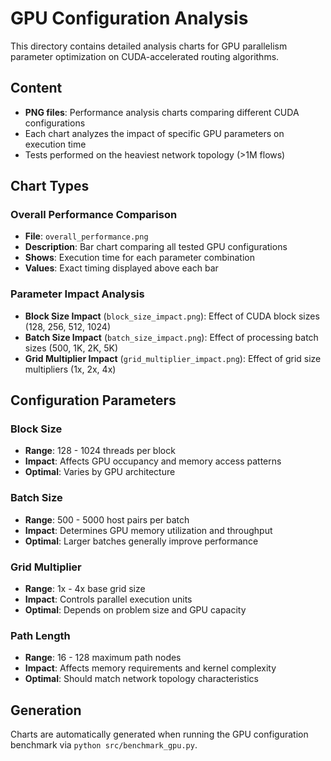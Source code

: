 # GPU Configuration Analysis

This directory contains detailed analysis charts for GPU parallelism parameter optimization on CUDA-accelerated routing algorithms.

## Content

- **PNG files**: Performance analysis charts comparing different CUDA configurations
- Each chart analyzes the impact of specific GPU parameters on execution time
- Tests performed on the heaviest network topology (>1M flows)

## Chart Types

### Overall Performance Comparison
- **File**: `overall_performance.png`
- **Description**: Bar chart comparing all tested GPU configurations
- **Shows**: Execution time for each parameter combination
- **Values**: Exact timing displayed above each bar

### Parameter Impact Analysis
- **Block Size Impact** (`block_size_impact.png`): Effect of CUDA block sizes (128, 256, 512, 1024)
- **Batch Size Impact** (`batch_size_impact.png`): Effect of processing batch sizes (500, 1K, 2K, 5K)
- **Grid Multiplier Impact** (`grid_multiplier_impact.png`): Effect of grid size multipliers (1x, 2x, 4x)

## Configuration Parameters

### Block Size
- **Range**: 128 - 1024 threads per block
- **Impact**: Affects GPU occupancy and memory access patterns
- **Optimal**: Varies by GPU architecture

### Batch Size  
- **Range**: 500 - 5000 host pairs per batch
- **Impact**: Determines GPU memory utilization and throughput
- **Optimal**: Larger batches generally improve performance

### Grid Multiplier
- **Range**: 1x - 4x base grid size
- **Impact**: Controls parallel execution units
- **Optimal**: Depends on problem size and GPU capacity

### Path Length
- **Range**: 16 - 128 maximum path nodes
- **Impact**: Affects memory requirements and kernel complexity
- **Optimal**: Should match network topology characteristics

## Generation

Charts are automatically generated when running the GPU configuration benchmark via `python src/benchmark_gpu.py`.